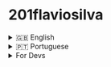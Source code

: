 # 201flaviosilva

<!-- ------ -->
<details>
  <summary>🇬🇧 English </summary>

## Description

On this website I make a presentation of my life

 - Professional experience and a biography ;
 - Some of the main projects;
 - My social networks;

## Project

- [Play](https://201flaviosilva.github.io/);
- [Bugs](https://github.com/201flaviosilva/201flaviosilva.github.io/issues);

## More
[You can see more about me here](https://github.com/201flaviosilva/201flaviosilva);

</details>

<!-- ------ -->
<details>
  <summary>🇵🇹 Portuguese </summary>

## Descrição

Neste site eu faço uma apresetação da minha vida:
 - Experiencia profissional e uma biografia;
 - Alguns dos principais projetos;
 - As minhas redes sociais;

## Projeto

- [Jogar](https://201flaviosilva.github.io/);
- [Bugs](https://github.com/201flaviosilva/201flaviosilva.github.io/issues);


## Outros
[Podes ver mais sobre mim aqui](https://github.com/201flaviosilva/201flaviosilva);

</details>

<!-- ------ -->
<details>
  <summary>For Devs</summary>

## Available Commands

| Command               | Description                                                                                                     |
| --------------------- | --------------------------------------------------------------------------------------------------------------- |
| `npm run clear`       | Delete the "build" and "out" and "dist" folder                                                                  |
| `npm install`         | Install project dependencies                                                                                    |
| `npm start`           | Build project and open web server running project                                                               |
| `npm run build`       | Builds code bundle ready for production                                                                         |
| `npm run deploy`      | Builds code bundle ready for production and deploy in [github pages](https://pages.github.com/)                 |
| `npm run netlify`     | Builds code bundle ready for production and deploy in [Netlify](https://www.netlify.com/)                       |
| `npm run netlify-dev` | Builds code bundle ready for production and deploy in [Netlify](https://www.netlify.com/) but a preview version |

</details>
